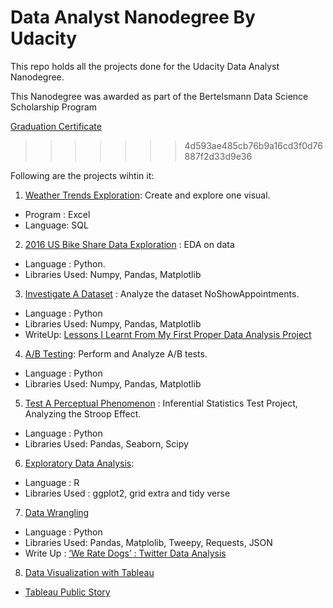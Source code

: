 # Data Analyst Nanodegree By Udacity
This repo holds all the projects done for the Udacity Data Analyst Nanodegree.

This Nanodegree was awarded as part of the Bertelsmann Data Science Scholarship Program

[Graduation Certificate](https://github.com/Sando1/udacity-data-analyst/blob/master/certificate.pdf)
>>>>>>> 4d593ae485cb76b9a16cd3f0d76887f2d33d9e36

Following are the projects wihtin it:
1. [Weather Trends Exploration](https://github.com/Sando1/udacity-data-analyst/tree/master/Weather_Trends_Project): Create and explore one visual.
* Program : Excel
* Language: SQL
2. [2016 US Bike Share Data Exploration](https://github.com/Sando1/udacity-data-analyst/tree/master/Python_project_1) : EDA on data
* Language : Python.
* Libraries Used: Numpy, Pandas, Matplotlib
3. [Investigate A Dataset](https://github.com/Sando1/udacity-data-analyst/tree/master/python_da_project) : Analyze the dataset NoShowAppointments.
* Language : Python
* Libraries Used: Numpy, Pandas, Matplotlib
* WriteUp: [Lessons I Learnt From My First Proper Data Analysis Project](https://medium.com/ub-women-data-scholars/what-i-learnt-from-my-first-proper-data-analysis-project-6b67b074be2b)
4. [A/B Testing](https://github.com/Sando1/udacity-data-analyst/tree/master/ab_test_project): Perform and Analyze A/B tests.
* Language : Python
* Libraries Used: Numpy, Pandas, Matplotlib
5. [Test A Perceptual Phenomenon](https://github.com/Sando1/udacity-data-analyst/tree/master/test_a_phenonmenon) : Inferential Statistics Test Project, Analyzing the Stroop Effect.
* Language : Python
* Libraries Used: Pandas, Seaborn, Scipy
6. [Exploratory Data Analysis](https://github.com/Sando1/udacity-data-analyst/tree/master/eda_r_project):
* Language : R
* Libraries Used : ggplot2, grid extra and tidy verse
7. [Data Wrangling](https://github.com/Sando1/udacity-data-analyst/tree/master/data_wrangling_project)
* Language : Python
* Libraries Used: Pandas, Matplolib, Tweepy, Requests, JSON
* Write Up : [‘We Rate Dogs’ : Twitter Data Analysis](https://medium.com/@spetiwala0/we-rate-dogs-twitter-data-analysis-672e1a8903b4)
8. [Data Visualization with Tableau](https://github.com/Sando1/udacity-data-analyst/tree/master/tableau_project)
* [Tableau Public Story](https://public.tableau.com/profile/sakina7174#!/vizhome/ProsperData-Udacity/Story1?publish=yes)

